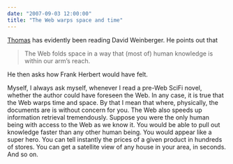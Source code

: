 ```yaml
---
date: "2007-09-03 12:00:00"
title: "The Web warps space and time"
---
```




[Thomas](http://thomasrothberghofer.wordpress.com/2007/09/03/travelling-without-moving/) has evidently been reading David Weinberger. He points out that

>The Web folds space in a way that (most of) human knowledge is within our arm&rsquo;s reach.


He then asks how Frank Herbert would have felt.

Myself, I always ask myself, whenever I read a pre-Web SciFi novel, whether the author could have foreseen the Web.
In any case, it is true that the Web warps time and space. By that I mean that where, physically, the documents are is without concern for you. The Web also speeds up information retrieval tremendously.
Suppose you were the only human being with access to the Web as we know it. You would be able to pull out knowledge faster than any other human being. You would appear like a super hero. You can tell instantly the prices of a given product in hundreds of stores. You can get a satellite view of any house in your area, in seconds. And so on.

